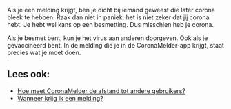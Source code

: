 Als je een melding krijgt, ben je dicht bij iemand geweest die later corona bleek te hebben. Raak dan niet in paniek: het is niet zeker dat jij corona hebt. Je hebt wel kans op een besmetting. Dus misschien heb je corona.
 
Als je besmet bent, kun je het virus aan anderen doorgeven. Ook als je gevaccineerd bent. In de melding die je in de CoronaMelder-app krijgt, staat precies wat je moet doen.

## Lees ook:
- [Hoe meet CoronaMelder de afstand tot andere gebruikers?](/{{page.lang}}/faq/2-1-hoe-meet-coronamelder-de-afstand) 
- [Wanneer krijg ik een melding?](/{{page.lang}}/faq/1-3-wanneer-krijg-ik-een-melding)
